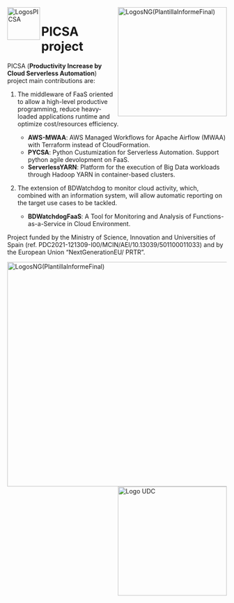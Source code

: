 
<img align="left" width="75" alt="LogosPICSA" src="https://github.com/UDC-GAC/picsa/assets/43822715/0d93685b-0606-494b-82b0-4111cab66a18">
<img align="right" width="250" alt="LogosNG(PlantillaInformeFinal)" src="https://github.com/user-attachments/assets/3ce42b5f-6730-406d-882b-f22fdc4e1829">

# PICSA project

PICSA (**Productivity Increase by Cloud Serverless Automation**) project main contributions are: 

1. The middleware of FaaS oriented to allow a high-level productive programming, reduce heavy-loaded applications runtime and optimize cost/resources efficiency.
   - **AWS-MWAA**: AWS Managed Workflows for Apache Airflow (MWAA) with Terraform instead of CloudFormation. 
   - **PYCSA**: Python Custumization for Serverless Automation. Support python agile devolopment on FaaS.
   - **ServerlessYARN**: Platform for the execution of Big Data workloads through Hadoop YARN in container-based clusters.
   
2. The extension of BDWatchdog to monitor cloud activity, which, combined with an information system, will allow automatic reporting on the target use cases to be tackled.
   - **BDWatchdogFaaS**: A Tool for Monitoring and Analysis of Functions-as-a-Service in Cloud Environment.

Project funded by the Ministry of Science, Innovation and Universities of Spain (ref. PDC2021-121309-I00/MCIN/AEI/10.13039/501100011033) and by the European Union “NextGenerationEU/
PRTR”.

<img align="left" width="515" alt="LogosNG(PlantillaInformeFinal)" src="https://github.com/user-attachments/assets/8deae4b2-8fa4-44d3-aeb2-e57805ddd5f1">
<img align="right" width="250" alt="Logo UDC" src="https://github.com/user-attachments/assets/db27406f-df7d-40e4-ac13-40d9fd947d62">

